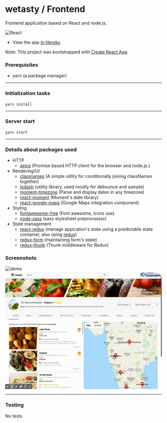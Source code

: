 # wetasty / Frontend

Frontend application based on React and node.js.

<img src="https://i.ibb.co/YQQZcqs/React-Redux-1491929487363-1.png" alt="React" title="React" data-canonical-src="https://i.ibb.co/YQQZcqs/React-Redux-1491929487363-1.png"   height="55">  

- View the app <a href="https://wetasty.herokuapp.com" target="_blank">in Heroku</a>

Note: This project was bootstrapped with [Create React App](https://github.com/facebook/create-react-app).

### Prerequisites
* yarn (a package manager)
---
### Initialization tasks
    yarn install
---
### Server start
    yarn start
---

### Details about packages used
 
- HTTP 
    - [axios](https://www.npmjs.com/package/axios) (Promise based HTTP client for the browser and node.js.)
- Rendering/UI
    - [classnames](https://www.npmjs.com/package/classnames) (A simple utility for conditionally joining classNames together)
    - [lodash](https://www.npmjs.com/package/lodash) (utility library, used mostly for debounce and sample)
    - [moment-timezone](https://www.npmjs.com/package/moment-timezone) (Parse and display dates in any timezone)
    - [react-moment](https://www.npmjs.com/package/react-moment) (Moment's date library)
    - [react-google-maps](https://github.com/tomchentw/react-google-maps) (Google Maps integration component)
- Styling
    - [fontawesome-free](https://www.npmjs.com/package/@fortawesome/fontawesome-free) (Font awesome, icons use)
    - [node-sass](https://www.npmjs.com/package/node-sass) (sass stylesheet preprocessor)
- State management
    - [react-redux](https://github.com/reduxjs/react-redux) (manage appication's state using a predictable state container, also using [redux](https://github.com/reduxjs/redux))
    - [redux-form](https://github.com/erikras/redux-form) (maintaining form's state)
    - [redux-thunk](https://github.com/reduxjs/redux-thunk) (Thunk middleware for Redux)
   
### Screenshots

![demo](demo.gif)
![demo2](demo2.gif)

---
### Testing
No tests
